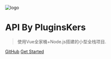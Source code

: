 ![logo](https://docsify.js.org/_media/icon.svg)

# API By PluginsKers

> 使用Vue全家桶+Node.js搭建的小型全栈项目.

[GitHub](https://github.com/PluginsKers/API.git)
[Get Started](#quick-start)